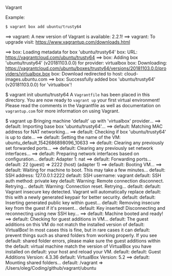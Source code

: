 Vagrant

Example:
```bash
$ vagrant box add ubuntu/trusty64
```
==> vagrant: A new version of Vagrant is available: 2.2.1!
==> vagrant: To upgrade visit: https://www.vagrantup.com/downloads.html

==> box: Loading metadata for box 'ubuntu/trusty64'
    box: URL: https://vagrantcloud.com/ubuntu/trusty64
==> box: Adding box 'ubuntu/trusty64' (v20181103.0.0) for provider: virtualbox
    box: Downloading: https://vagrantcloud.com/ubuntu/boxes/trusty64/versions/20181103.0.0/providers/virtualbox.box
    box: Download redirected to host: cloud-images.ubuntu.com
==> box: Successfully added box 'ubuntu/trusty64' (v20181103.0.0) for 'virtualbox'!

$ vagrant init ubuntu/trusty64
A `Vagrantfile` has been placed in this directory. You are now
ready to `vagrant up` your first virtual environment! Please read
the comments in the Vagrantfile as well as documentation on
`vagrantup.com` foir more information on using Vagrant.

$ vagrant up
Bringing machine 'default' up with 'virtualbox' provider...
==> default: Importing base box 'ubuntu/trusty64'...
==> default: Matching MAC address for NAT networking...
==> default: Checking if box 'ubuntu/trusty64' is up to date...
==> default: Setting the name of the VM: ubuntu_default_1542686898096_10633
==> default: Clearing any previously set forwarded ports...
==> default: Clearing any previously set network interfaces...
==> default: Preparing network interfaces based on configuration...
    default: Adapter 1: nat
==> default: Forwarding ports...
    default: 22 (guest) => 2222 (host) (adapter 1)
==> default: Booting VM...
==> default: Waiting for machine to boot. This may take a few minutes...
    default: SSH address: 127.0.0.1:2222
    default: SSH username: vagrant
    default: SSH auth method: private key
    default: Warning: Remote connection disconnect. Retrying...
    default: Warning: Connection reset. Retrying...
    default: 
    default: Vagrant insecure key detected. Vagrant will automatically replace
    default: this with a newly generated keypair for better security.
    default: 
    default: Inserting generated public key within guest...
    default: Removing insecure key from the guest if it's present...
    default: Key inserted! Disconnecting and reconnecting using new SSH key...
==> default: Machine booted and ready!
==> default: Checking for guest additions in VM...
    default: The guest additions on this VM do not match the installed version of
    default: VirtualBox! In most cases this is fine, but in rare cases it can
    default: prevent things such as shared folders from working properly. If you see
    default: shared folder errors, please make sure the guest additions within the
    default: virtual machine match the version of VirtualBox you have installed on
    default: your host and reload your VM.
    default: 
    default: Guest Additions Version: 4.3.36
    default: VirtualBox Version: 5.2
==> default: Mounting shared folders...
    default: /vagrant => /Users/oleg/Coding/github/vagrant/ubuntu

